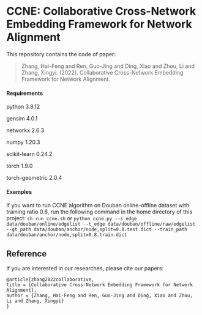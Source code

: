 # CCNE: Collaborative Cross-Network Embedding Framework for Network Alignment
This repository contains the code of paper:  
 >Zhang, Hai-Feng and Ren, Guo-Jing and Ding, Xiao and Zhou, Li and Zhang, Xingyi. (2022). Collaborative Cross-Network Embedding Framework for Network Alignment.

#### Requirements
python                    3.8.12

gensim                    4.0.1

networkx                  2.6.3

numpy                     1.20.3

scikit-learn              0.24.2

torch                     1.9.0

torch-geometric           2.0.4

#### Examples
If you want to run CCNE algorithm on Douban online-offline dataset with training ratio 0.8, run the following command in the home directory of this project:
`sh run_ccne.sh`
or
`python ccne.py --s_edge data/douban/online/edgelist --t_edge data/douban/offline/raw/edgelist --gt_path data/douban/anchor/node,split=0.8.test.dict --train_path data/douban/anchor/node,split=0.8.train.dict`

## Reference  
If you are interested in our researches, please cite our papers:  

	@article{zhang2022collaborative,
	title = {Collaborative Cross-Network Embedding Framework for Network Alignment},
	author = {Zhang, Hai-Feng and Ren, Guo-Jing and Ding, Xiao and Zhou, Li and Zhang, Xingyi}
	}
